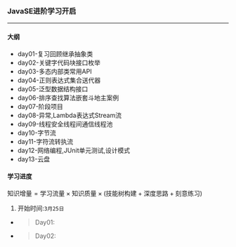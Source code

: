 ###         JavaSE进阶学习开启
___
#### 大纲
- day01-复习回顾继承抽象类
- day02-关键字代码块接口枚举
- day03-多态内部类常用API
- day04-正则表达式集合送代器
- day05-泛型数据结构接口
- day06-排序查找算法嵌套斗地主案例
- day07-阶段项目
- day08-异常,Lambda表达式Stream流 
- day09-线程安全线程间通信线程池
- day10-字节流
- day11-字符流转执流
- day12-网络编程,JUnit单元测试,设计模式
- day13-云盘
#### 学习进度
$`\text{知识增量} = \text{学习流量} \times \text{知识质量} \times (\text{技能树构建} + \text{深度思路} + \text{刻意练习})
`$
1. 开始时间:`3月25日`
- > Day01:
- > Day02:
